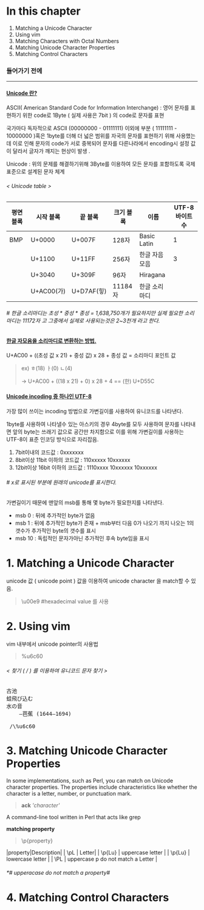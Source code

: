 # In this chapter
 
 
 1. Matching a Unicode Character 
 2. Using vim 
 3. Matching Characters with Octal Numbers 
 4. Matching Unicode Character Properties 
 5. Matching Control Characters 
 
 
 
### 들어가기 전에 
--------
#### [Unicode 란?]()

ASCII( American Standard Code for Information Interchange) : 영어 문자를 표현하기 위한 code로  1Byte ( 실제 사용은 7bit ) 의 code로 문자를 표현

국가마다 독자적으로 ASCII (00000000 - 01111111) 이외에 부분 ( 11111111 - 10000000 )혹은 1byte를 더해 더 넓은 범위를 자국의 문자를 표현하기 위해 사용했는데 이로 인해 문자의 code가 서로 중복되어 
문자를 다른나라에서 encoding시 설정 값이 달라서 글자가 깨지는 현상이 발생 .  

Unicode : 위의 문제를 해결하기위해 3Byte를 이용하여 모든 문자를 포함하도록 국제 표준으로 설계된 문자 체계

###### < Unicode table >

|평면 블록| 시작 블록| 끝 블록 |크기 블록| 이름 |UTF-8 바이트 수|
|-|-|-|-|-|-|
|BMP| U+0000| U+007F |128자 |Basic Latin |1 |
||U+1100 |U+11FF |256자 |한글 자음 모음 |3|
||U+3040 |U+309F |96자 |Hiragana||
||U+AC00(가) |U+D7AF(힣)| 11184자 |한글 소리 마디| |
###### # 한글 소리마디는 초성 * 중성 * 종성 = 1,638,750개가 필요하지만  실제 필요한 소리마디는 11172자 고 그중에서 실제로 사용되는것은 2~3천개 라고 한다. 

#### [한글 자모음을 소리마디로 변환하는 방법.]() 
U+AC00 + ((초성 값 x 21) + 중성 값) x 28 + 종성 값 = 소리마디 포인트 값

> ex) ㅎ(18) ㅏ(0)  ㄴ(4) 
>
> -> U+AC00 + ((18 x 21) + 0) x 28 + 4 == (한) U+D55C 


#### [Unicode incoding 중 하나인 UTF-8]()
가장 많이 쓰이는 incoding 방법으로 가변길이를 사용하여 유니코드를 나타낸다. 

1byte를 사용하여 나타낼수 있는 아스키의 경우 4byte를 모두 사용하여 문자를 나타내면 앞의 byte는 쓰래기 값으로 공간만 차지함으로 이를 위해 가변길이를 사용하는 UTF-8이 표준 인코딩 방식으로 자리잡음. 


1) 7bit이내의 코드값 : 0xxxxxxx 
2) 8bit이상 11bit 이하의 코드값 : 110xxxxx 10xxxxxx
3) 12bit이상 16bit 이하의 코드값 : 1110xxxx 10xxxxxx 10xxxxxx
###### # x로 표시된 부분에 원래의 unicode를 표시한다. 


가변길이기 때문에 맨앞의 msb를 통해 몇 byte가 필요한지를 나타낸다. 
+ msb 0 : 뒤에 추가적인 byte가 없음
+ msb 1 : 뒤에 추가적인 byte가 존재 + msb부터 다음 0가 나오기 까지 나오는 1의 갯수가 추가적인 byte의 갯수를 표시 
+ msb 10 : 독립적인 문자가아닌 추가적인 후속 byte임을 표시 


# 1. Matching a Unicode Character 
unicode 값 ( unicode point ) 값을 이용하여 unicode character 을 match할 수 있음. 
>\u00e9
#hexadecimal value 를 사용



# 2. Using vim
vim 내부에서 unicode pointer의 사용법

> \%u6c60

###### < 찾기 ( / )  를 이용하여 유니코드 문자 찾기 >
<pre>
古池
蛙飛び込む
水の音
	—芭蕉 (1644–1694)
 
 /\%u6c60
</pre>

# 3. Matching Unicode Character Properties 

In some implementations, such as Perl, you can match on Unicode character properties. The properties include characteristics like whether the character is a letter, number, or punctuation mark.

> **ack** *'character'*

A command-line tool written in Perl that acts like grep

**matching property**

> \p{property}

|property|Description|
| \pL |  Letter|
| \p{Lu} | uppercase letter |
| \p{Lu} | lowercase letter |
| \PL | uppercase p do not match a Letter |

###### *# upperacase do not match a property#



# 4. Matching Control Characters 

